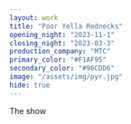 ```yaml
---
layout: work
title: "Poor Yella Rednecks"
opening_night: "2023-11-1"
closing_night: "2023-03-3"
production_company: "MTC"
primary_color: "#F1AF95"
secondary_color: "#96CDD6"
image: "/assets/img/pyr.jpg"
hide: true
---
```


The show
